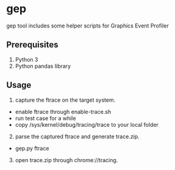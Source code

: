 # gep
gep tool includes some helper scripts for Graphics Event Profiler

## Prerequisites
1. Python 3
2. Python pandas library

## Usage
1. capture the ftrace on the target system.
* enable ftrace through enable-trace.sh
* run test case for a while
* copy /sys/kernel/debug/tracing/trace to your local folder
2. parse the captured ftrace and generate trace.zip.
* gep.py ftrace
3. open trace.zip through chrome://tracing.
